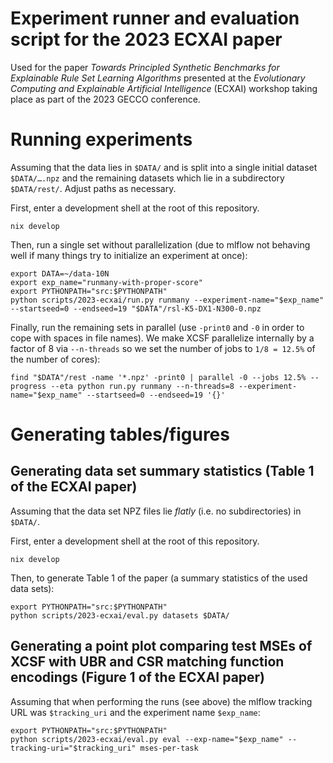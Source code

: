# Experiment runner and evaluation script for the 2023 ECXAI paper


Used for the paper *Towards Principled Synthetic Benchmarks for Explainable Rule
Set Learning Algorithms* presented at the *Evolutionary Computing and
Explainable Artificial Intelligence* (ECXAI) workshop taking place as part of
the 2023 GECCO conference.


# Running experiments


Assuming that the data lies in `$DATA/` and is split into a single initial
dataset `$DATA/….npz` and the remaining datasets which lie in a subdirectory
`$DATA/rest/`.  Adjust paths as necessary.


First, enter a development shell at the root of this repository.

```
nix develop
```


Then, run a single set without parallelization (due to mlflow not behaving well
if many things try to initialize an experiment at once):

```
export DATA=~/data-10N
export exp_name="runmany-with-proper-score"
export PYTHONPATH="src:$PYTHONPATH"
python scripts/2023-ecxai/run.py runmany --experiment-name="$exp_name" --startseed=0 --endseed=19 "$DATA"/rsl-K5-DX1-N300-0.npz
```


Finally, run the remaining sets in parallel (use `-print0` and `-0` in order to
cope with spaces in file names). We make XCSF parallelize internally by a factor
of 8 via `--n-threads` so we set the number of jobs to `1/8 = 12.5%` of the
number of cores):

```
find "$DATA"/rest -name '*.npz' -print0 | parallel -0 --jobs 12.5% --progress --eta python run.py runmany --n-threads=8 --experiment-name="$exp_name" --startseed=0 --endseed=19 '{}'
```


# Generating tables/figures


## Generating data set summary statistics (Table 1 of the ECXAI paper)


Assuming that the data set NPZ files lie *flatly* (i.e. no subdirectories) in
`$DATA/`.


First, enter a development shell at the root of this repository.

```
nix develop
```

Then, to generate Table 1 of the paper (a summary statistics of the used data
sets):


```
export PYTHONPATH="src:$PYTHONPATH"
python scripts/2023-ecxai/eval.py datasets $DATA/
```


## Generating a point plot comparing test MSEs of XCSF with UBR and CSR matching function encodings (Figure 1 of the ECXAI paper)


Assuming that when performing the runs (see above) the mlflow tracking URL was
`$tracking_uri` and the experiment name `$exp_name`:

```
export PYTHONPATH="src:$PYTHONPATH"
python scripts/2023-ecxai/eval.py eval --exp-name="$exp_name" --tracking-uri="$tracking_uri" mses-per-task
```
